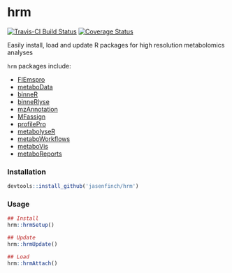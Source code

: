 # hrm

[![Travis-CI Build Status](https://travis-ci.org/jasenfinch/hrm.svg?branch=master)](https://travis-ci.org/jasenfinch/hrm) [![Coverage Status](https://img.shields.io/codecov/c/github/jasenfinch/hrm/master.svg)](https://codecov.io/github/jasenfinch/hrm?branch=master)

Easily install, load and update R packages for high resolution metabolomics analyses

`hrm` packages include:

* [FIEmspro](https://github.com/aberHRML/FIEmspro)
* [metaboData](https://github.com/jasenfinch/metaboData)
* [binneR](https://github.com/jasenfinch/binneR)
* [binneRlyse](https://github.com/jasenfinch/binneRlyse)
* [mzAnnotation](https://github.com/jasenfinch/mzAnnotation)
* [MFassign](https://github.com/jasenfinch/MFassign)
* [profilePro](https://github.com/jasenfinch/profilePro)
* [metabolyseR](https://github.com/jasenfinch/metabolyseR)
* [metaboWorkflows](https://github.com/jasenfinch/metaboWorkflows)
* [metaboVis](https://github.com/jasenfinch/metaboVis)
* [metaboReports](https://github.com/jasenfinch/metaboReports)

### Installation

```r
devtools::install_github('jasenfinch/hrm')
```

### Usage

```r
## Install
hrm::hrmSetup()

## Update
hrm::hrmUpdate()

## Load
hrm::hrmAttach()

```